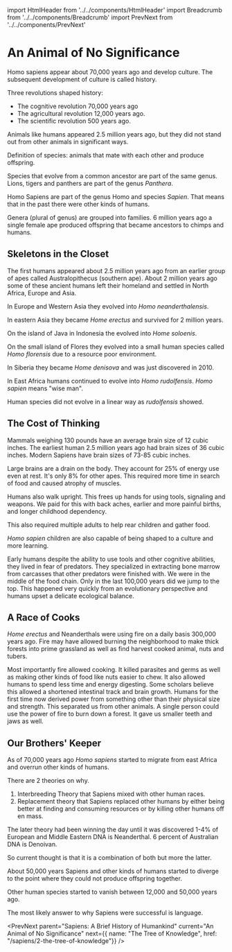 import HtmlHeader from '../../components/HtmlHeader'
import Breadcrumb from '../../components/Breadcrumb'
import PrevNext from '../../components/PrevNext'

<HtmlHeader title="Notes on Sapiens: An Animal of No Significance" />
<Breadcrumb parent={{name: "Sapiens: A Brief History of Humankind", href: "/sapiens"}} />

# An Animal of No Significance

Homo sapiens appear about 70,000 years ago and develop culture. The
subsequent development of culture is called history.

Three revolutions shaped history:
- The cognitive revolution 70,000 years ago
- The agricultural revolution 12,000 years ago.
- The scientific revolution 500 years ago. 

Animals like humans appeared 2.5 million years ago, but they did not stand
out from other animals in significant ways. 

Definition of species: animals that mate with each other and produce
offspring.

Species that evolve from a common ancestor are part of the same genus.
Lions, tigers and panthers are part of the genus _Panthera_. 

Homo Sapiens are part of the genus Homo and species _Sapien_. That means
that in the past there were other kinds of humans.  

Genera (plural of genus) are grouped into families. 6 million years ago
a single female ape produced offspring that became ancestors to chimps and
humans. 

## Skeletons in the Closet

The first humans appeared about 2.5 million years ago from an earlier
group of apes called Australopithecus (southern ape). About 2 million
years ago some of these ancient humans left their homeland and settled in
North Africa, Europe and Asia. 

In Europe and Western Asia they evolved into _Homo neanderthalensis_.

In eastern Asia they became _Home erectus_ and survived for 2 million
years. 

On the island of Java in Indonesia the evolved into _Home soloenis_.

On the small island of Flores they evolved into a small human species
called _Homo florensis_ due to a resource poor environment.

In Siberia they became _Home denisova_ and was just discovered in 2010.  

In East Africa humans continued to evolve into _Homo rudolfensis_. _Homo
sapien_ means "wise man". 

Human species did not evolve in a linear way as _rudolfensis_ showed.


## The Cost of Thinking

Mammals weighing 130 pounds have an average brain size of 12 cubic inches.
The earliest human 2.5 million years ago had brain sizes of 36 cubic
inches. Modern Sapiens have brain sizes of 73-85 cubic inches.  

Large brains are a drain on the body. They account for 25% of energy use
even at rest. It's only 8% for other apes. This required more time in
search of food and caused atrophy of muscles.

Humans also walk upright. This frees up hands for using tools, signaling
and weapons. We paid for this with back aches, earlier and more painful
births, and longer childhood dependency.

This also required multiple adults to help rear children and gather food.

_Homo sapien_ children are also capable of being shaped to a culture and
more learning.

Early humans despite the ability to use tools and other cognitive
abilities, they lived in fear of predators. They specialized in extracting
bone marrow from carcasses that other predators were finished with. We
were in the middle of the food chain. Only in the last 100,000 years did
we jump to the top.  This happened very quickly from an evolutionary
perspective and humans upset a delicate ecological balance. 


## A Race of Cooks

_Home erectus_ and Neanderthals were using fire on a daily basis 300,000
years ago. Fire may have allowed burning the neighborhood to make thick
forests into prime grassland as well as find harvest cooked animal, nuts
and tubers.

Most importantly fire allowed cooking. It killed parasites and germs as
well as making other kinds of food like nuts easier to chew.  It also
allowed humans to spend less time and energy digesting. Some scholars
believe this allowed a shortened intestinal track and brain growth. Humans
for the first time now derived power from something other than their
physical size and strength.  This separated us from other animals.
A single person could use the power of fire to burn down a forest. It gave
us smaller teeth and jaws as well.

## Our Brothers' Keeper

As of 70,000 years ago _Homo sapiens_ started to migrate from east Africa
and overrun other kinds of humans. 

There are 2 theories on why. 

1. Interbreeding Theory that Sapiens mixed with other human races. 
2. Replacement theory that Sapiens replaced other humans by either being
   better at finding and consuming resources or by killing other humans
   off en mass. 

The later theory had been winning the day until it was discovered 1-4% of
European and Middle Eastern DNA is Neanderthal. 6 percent of Australian
DNA is Denoivan.

So current thought is that it is a combination of both but more the
latter.

About 50,000 years Sapiens and other kinds of humans started to diverge to
the point where they could not produce offspring together.

Other human species started to vanish between 12,000 and 50,000 years ago.

The most likely answer to why Sapiens were successful is language.


<PrevNext parent="Sapiens: A Brief History of Humankind" current="An
Animal of No Significance" next={{ name: "The Tree of Knowledge", href:
"/sapiens/2-the-tree-of-knowledge"}} />
